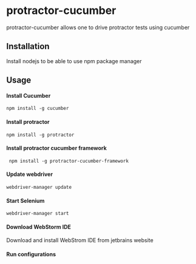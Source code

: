 protractor-cucumber
==============

protractor-cucumber allows one to drive protractor tests using cucumber

## Installation

Install nodejs to be able to use npm package manager


## Usage


#### Install Cucumber

``` npm install -g cucumber ```

#### Install protractor

``` npm install -g protractor ```

#### Install protractor cucumber framework

``` npm install -g protractor-cucumber-framework```

#### Update webdriver

``` webdriver-manager update ```


#### Start Selenium

``` webdriver-manager start ```

#### Download WebStorm IDE

Download and install WebStrom IDE from jetbrains website

#### Run configurations ####

